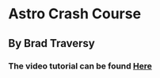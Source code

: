 # Astro Crash Course

## By Brad Traversy

### The video tutorial can be found [Here](https://youtu.be/Oi9z5gfIHJs)
